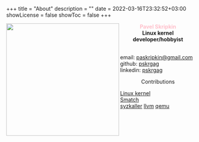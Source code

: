 +++
title = "About"
description = ""
date = 2022-03-16T23:32:52+03:00
showLicense = false
showToc = false
+++

<img align="left" width="300" height="300" src="/53155781.png">

<div style="color:pink;font-weight:bold;" align="center">Pavel Skripkin</div>
<div align="center" style="font-weight:bold;">Linux kernel developer/hobbyist</div>

\
email: paskripkin@gmail.com \
github: [pskrgag](https://github.com/pskrgag) \
linkedin: [pskrgag](https://www.linkedin.com/in/pskrgag/)

<div align="center">Contributions</div>


[Linux kernel](https://git.kernel.org/pub/scm/linux/kernel/git/next/linux-next.git/log/?qt=grep&q=paskripkin) \
[Smatch](https://repo.or.cz/smatch.git?a=search&h=HEAD&st=commit&s=paskripkin&.cgifields=sr) \
[syzkaller](https://github.com/google/syzkaller/commits?author=pskrgag)
[llvm](https://github.com/llvm/llvm-project/commits?author=pskrgag)
[qemu](https://github.com/qemu/qemu/commits?author=pskrgag)
<br/><br/>
